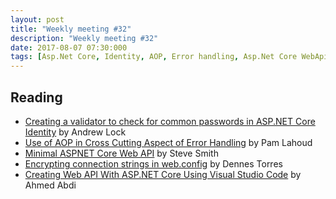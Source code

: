 ```yaml
---
layout: post
title: "Weekly meeting #32"
description: "Weekly meeting #32"
date: 2017-08-07 07:30:000
tags: [Asp.Net Core, Identity, AOP, Error handling, Asp.Net Core WebApi, Encryption, VS Code]
--- 
```

 
## Reading

* [Creating a validator to check for common passwords in ASP.NET Core Identity](https://andrewlock.net/creating-a-validator-to-check-for-common-passwords-in-asp-net-core-identity/) by Andrew Lock
* [Use of AOP in Cross Cutting Aspect of Error Handling](https://blogs.msdn.microsoft.com/premier_developer/2017/07/17/use-of-aop-in-cross-cutting-aspect-of-error-handling/) by Pam Lahoud
* [Minimal ASPNET Core Web API](https://ardalis.com/minimal-aspnet-core-web-api) by Steve Smith
* [Encrypting connection strings in web.config](https://www.red-gate.com/simple-talk/dotnet/net-framework/encrypting-connection-strings-web-config/) by Dennes Torres
* [Creating Web API With ASP.NET Core Using Visual Studio Code](http://www.c-sharpcorner.com/article/creating-web-api-with-asp-net-core-using-visual-studio-code/) by Ahmed Abdi